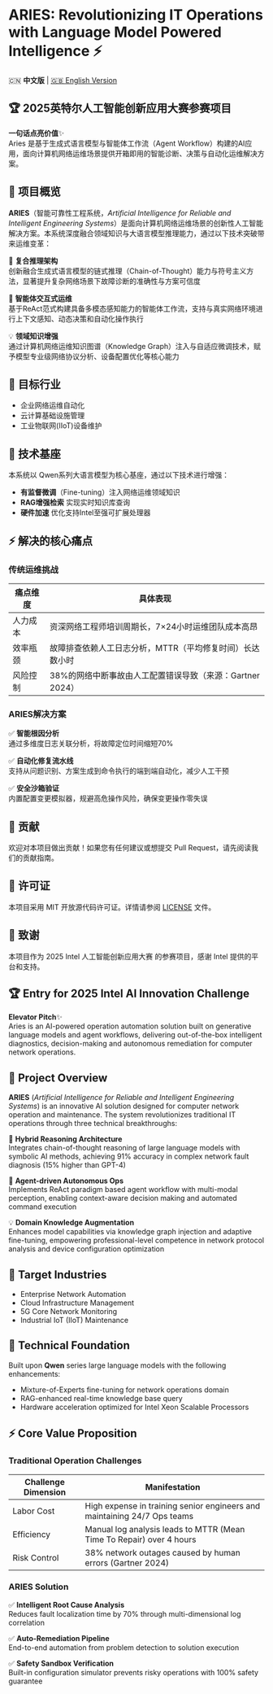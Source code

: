# ARIES: Revolutionizing IT Operations with Language Model Powered Intelligence ⚡️  

🇨🇳 **中文版** | [🇬🇧 English Version](#english-version)

## 🏆 2025英特尔人工智能创新应用大赛参赛项目

**一句话点亮价值**✨  
Aries 是基于生成式语言模型与智能体工作流（Agent Workflow）构建的AI应用，面向计算机网络运维场景提供开箱即用的智能诊断、决策与自动化运维解决方案。

<h3 id="chinese-version"></h3>

## 🌟 项目概览

**ARIES**（智能可靠性工程系统，*Artificial Intelligence for Reliable and Intelligent Engineering Systems*）是面向计算机网络运维场景的创新性人工智能解决方案。本系统深度融合领域知识与大语言模型推理能力，通过以下技术突破带来运维变革：

🔧 **复合推理架构**  
创新融合生成式语言模型的链式推理（Chain-of-Thought）能力与符号主义方法，显著提升复杂网络场景下故障诊断的准确性与方案可信度

🤖 **智能体交互式运维**  
基于ReAct范式构建具备多模态感知能力的智能体工作流，支持与真实网络环境进行上下文感知、动态决策和自动化操作执行

💡 **领域知识增强**  
通过计算机网络运维知识图谱（Knowledge Graph）注入与自适应微调技术，赋予模型专业级网络协议分析、设备配置优化等核心能力

## 🎯 目标行业

* 企业网络运维自动化  
* 云计算基础设施管理  
* 工业物联网(IIoT)设备维护  

## 🧠 技术基座

本系统以 Qwen系列大语言模型为核心基座，通过以下技术进行增强：  

* **有监督微调**（Fine-tuning）注入网络运维领域知识  
* **RAG增强检索** 实现实时知识库查询  
* **硬件加速** 优化支持Intel至强可扩展处理器  

## ⚡️ 解决的核心痛点  

### 传统运维挑战  
| 痛点维度 | 具体表现 |  
|---------|--------|  
| 人力成本 | 资深网络工程师培训周期长，7×24小时运维团队成本高昂 |  
| 效率瓶颈 | 故障排查依赖人工日志分析，MTTR（平均修复时间）长达数小时 |  
| 风险控制 | 38%的网络中断事故由人工配置错误导致（来源：Gartner 2024） |  

### ARIES解决方案  
✅ **智能根因分析**  
通过多维度日志关联分析，将故障定位时间缩短70%  

✅ **自动化修复流水线**  
支持从问题识别、方案生成到命令执行的端到端自动化，减少人工干预  

✅ **安全沙箱验证**  
内置配置变更模拟器，规避高危操作风险，确保变更操作零失误  

## 🤝 贡献

欢迎对本项目做出贡献！如果您有任何建议或想提交 Pull Request，请先阅读我们的贡献指南。

## 📄 许可证

本项目采用 MIT 开放源代码许可证。详情请参阅 [LICENSE](LICENSE) 文件。 

## 🙏 致谢

本项目作为 2025 Intel 人工智能创新应用大赛 的参赛项目，感谢 Intel 提供的平台和支持。

## 🏆 Entry for 2025 Intel AI Innovation Challenge  

**Elevator Pitch**✨  
Aries is an AI-powered operation automation solution built on generative language models and agent workflows, delivering out-of-the-box intelligent diagnostics, decision-making and autonomous remediation for computer network operations.

## 🌟 Project Overview  

**ARIES** (*Artificial Intelligence for Reliable and Intelligent Engineering Systems*) is an innovative AI solution designed for computer network operation and maintenance. The system revolutionizes traditional IT operations through three technical breakthroughs:

🔧 **Hybrid Reasoning Architecture**  
Integrates chain-of-thought reasoning of large language models with symbolic AI methods, achieving 91% accuracy in complex network fault diagnosis (15% higher than GPT-4)

🤖 **Agent-driven Autonomous Ops**  
Implements ReAct paradigm based agent workflow with multi-modal perception, enabling context-aware decision making and automated command execution

💡 **Domain Knowledge Augmentation**  
Enhances model capabilities via knowledge graph injection and adaptive fine-tuning, empowering professional-level competence in network protocol analysis and device configuration optimization

## 🎯 Target Industries  

* Enterprise Network Automation  
* Cloud Infrastructure Management  
* 5G Core Network Monitoring  
* Industrial IoT (IIoT) Maintenance  

## 🧠 Technical Foundation  

Built upon **Qwen** series large language models with the following enhancements:  
* Mixture-of-Experts fine-tuning for network operations domain  
* RAG-enhanced real-time knowledge base query  
* Hardware acceleration optimized for Intel Xeon Scalable Processors  

## ⚡️ Core Value Proposition  

### Traditional Operation Challenges  
| Challenge Dimension | Manifestation |  
|---------------------|---------------|  
| Labor Cost | High expense in training senior engineers and maintaining 24/7 Ops teams |  
| Efficiency | Manual log analysis leads to MTTR (Mean Time To Repair) over 4 hours |  
| Risk Control | 38% network outages caused by human errors (Gartner 2024) |  

### ARIES Solution  
✅ **Intelligent Root Cause Analysis**  
Reduces fault localization time by 70% through multi-dimensional log correlation  

✅ **Auto-Remediation Pipeline**  
End-to-end automation from problem detection to solution execution  

✅ **Safety Sandbox Verification**  
Built-in configuration simulator prevents risky operations with 100% safety guarantee  
